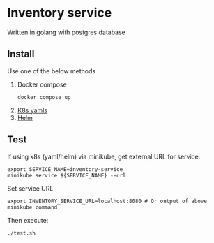 # Inventory service

Written in golang with postgres database

## Install

Use one of the below methods

1. Docker compose
   ```
   docker compose up
   ```
1. [K8s yamls](k8s/README.md)
1. [Helm](helm/README.md)

## Test

If using k8s (yaml/helm) via minikube, get external URL for service:

```
export SERVICE_NAME=inventory-service
minikube service ${SERVICE_NAME} --url
```

Set service URL

```
export INVENTORY_SERVICE_URL=localhost:8080 # Or output of above minikube command
```

Then execute:

```
./test.sh
```
